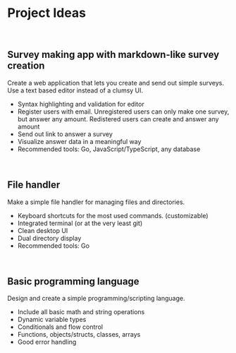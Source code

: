 # Project Ideas

<br>

## **Survey making app with markdown-like survey creation**

Create a web application that lets you create and send out simple surveys. Use a text based editor instead of a clumsy UI.

- Syntax highlighting and validation for editor
- Register users with email. Unregistered users can only make one survey, but answer any amount. Redistered users can create and answer any amount
- Send out link to answer a survey
- Visualize answer data in a meaningful way
- Recommended tools: Go, JavaScript/TypeScript, any database

<br>

## **File handler**

Make a simple file handler for managing files and directories.

- Keyboard shortcuts for the most used commands. (customizable)
- Integrated terminal (or at the very least git)
- Clean desktop UI
- Dual directory display
- Recommended tools: Go

<br>

## **Basic programming language**

Design and create a simple programming/scripting language.

- Include all basic math and string operations
- Dynamic variable types
- Conditionals and flow control
- Functions, objects/structs, classes, arrays
- Good error handling
